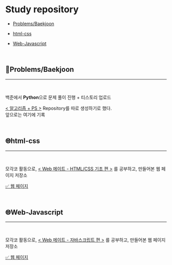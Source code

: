 # Study repository

- [Problems/Baekjoon](#problemsbaekjoon)
- [html-css](#html-css)
- [Web-Javascript](#web-javascript)
  
  <br>
## 💭Problems/Baekjoon

---  
  
<br>

백준에서 **Python**으로 문제 풀이 진행 + 티스토리 업로드  
  
[< 알고리즘 + PS >](https://github.com/jyajoo/Algorithm "") Repository를 따로 생성하기로 했다.  
앞으로는 여기에 기록
  
<br>

## 🌐html-css  

---  
  
<br>

모각코 활동으로, [< Web 메이트 - HTML/CSS 기초 편 >](https://codemate.kr/project/WEB-메이트-HTMLCSS-기초편 "모각코-코드메이트") 를 공부하고, 만들어본 웹 페이지 저장소  
  
[✅ 웹 페이지](https://github.com/jyajoo/Study/blob/main/html-css/html-css.md)  
  
  <br>

## 🌐Web-Javascript

---
  
  <br>

모각코 활동으로, [< Web 메이트 - 자바스크립트 편 >](https://codemate.kr/project/WEB-메이트-자바스크립트-편 "모각코-코드메이트") 를 공부하고, 만들어본 웹 페이지 저장소 

[✅ 웹 페이지](https://github.com/jyajoo/Study/blob/main/Web-Javascript/Web-Javascript.md)  

<br>
